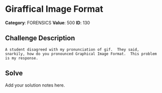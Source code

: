 # Giraffical Image Format
**Category**: FORENSICS
**Value**: 500
**ID**: 130

## Challenge Description
```
A student disagreed with my pronunciation of gif.  They said, snarkily, how do you pronounced Graphical Image Format.  This problem is my response.
```

## Solve
Add your solution notes here.
